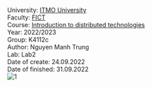 University: [ITMO University](https://itmo.ru/ru/)<br>
Faculty: [FICT](https://fict.itmo.ru)<br>
Course: [Introduction to distributed technologies](https://github.com/itmo-ict-faculty/introduction-to-distributed-technologies)<br>
Year: 2022/2023<br>
Group: K4112c<br>
Author: Nguyen Manh Trung<br>
Lab: Lab2<br>
Date of create: 24.09.2022<br>
Date of finished: 31.09.2022<br>![1](https://user-images.githubusercontent.com/83900905/192099584-7bb99185-823f-4b83-be80-bbf362ba8926.JPG)
